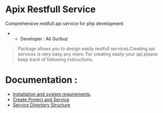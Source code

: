 # Apix Restfull Service
Comprehensive restfull api service for php development
* - Developer : Ali Gurbuz

> Package allows you to design easily restfull services.Creating api services is very easy any more.
> For creating easily your api,please keep track of following instructions.

# Documentation :
* [Installation and system requirements](https://github.com/aligurbuz/apix/blob/master/docs/installation.md).
* [Create Project and Service](https://github.com/aligurbuz/apix/blob/master/docs/projectSetUp.md)
* [Service Directory Structure](https://github.com/aligurbuz/apix/blob/master/docs/serviceDirectoryStructure.md)
